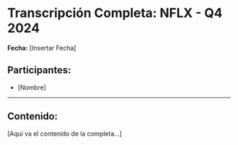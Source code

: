 # Transcripción Completa: NFLX - Q4 2024

**Fecha:** [Insertar Fecha]

## Participantes:
* [Nombre]

---

## Contenido:

[Aquí va el contenido de la completa...]